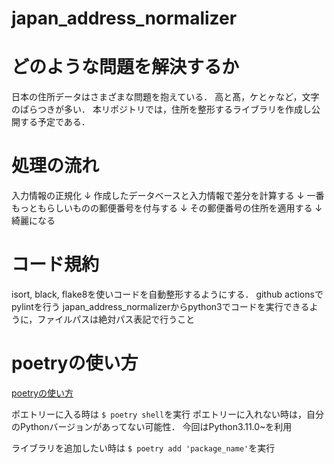 # japan_address_normalizer

# どのような問題を解決するか

日本の住所データはさまざまな問題を抱えている．
高と髙，ケとヶなど，文字のばらつきが多い．
本リポジトリでは，住所を整形するライブラリを作成し公開する予定である．

# 処理の流れ

入力情報の正規化
↓
作成したデータベースと入力情報で差分を計算する
↓
一番もっともらしいものの郵便番号を付与する
↓
その郵便番号の住所を適用する
↓
綺麗になる

# コード規約

isort, black, flake8を使いコードを自動整形するようにする．
github actionsでpylintを行う
japan_address_normalizerからpython3でコードを実行できるように，ファイルパスは絶対パス表記で行うこと

# poetryの使い方

[poetryの使い方](https://qiita.com/ksato9700/items/b893cf1db83605898d8a)

ポエトリーに入る時は ```$ poetry shell```を実行
ポエトリーに入れない時は，自分のPythonバージョンがあってない可能性．
今回はPython3.11.0~を利用

ライブラリを追加したい時は ```$ poetry add 'package_name'```を実行
